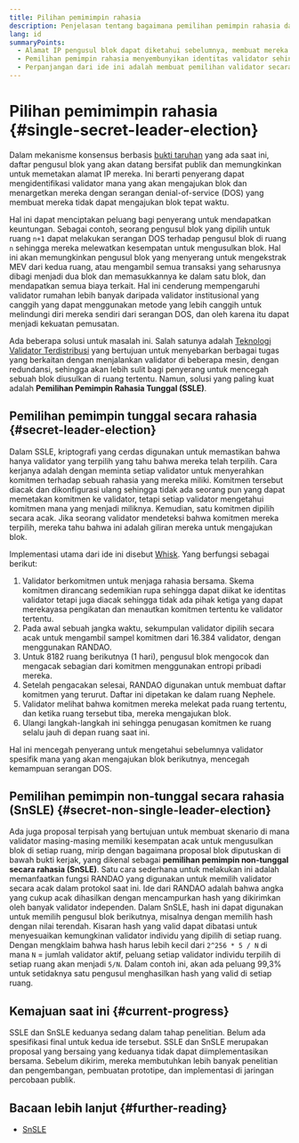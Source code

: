 ```yaml
---
title: Pilihan pemimimpin rahasia
description: Penjelasan tentang bagaimana pemilihan pemimpin rahasia dapat membantu melindungi validator dari serangan
lang: id
summaryPoints:
  - Alamat IP pengusul blok dapat diketahui sebelumnya, membuat mereka rentan terhadap serangan
  - Pemilihan pemimpin rahasia menyembunyikan identitas validator sehingga tidak dapat diketahui sebelumnya
  - Perpanjangan dari ide ini adalah membuat pemilihan validator secara acak di setiap ruang.
---
```


# Pilihan pemimimpin rahasia {#single-secret-leader-election}

Dalam mekanisme konsensus berbasis [bukti taruhan](/developers/docs/consensus-mechanisms/pos) yang ada saat ini, daftar pengusul blok yang akan datang bersifat publik dan memungkinkan untuk memetakan alamat IP mereka. Ini berarti penyerang dapat mengidentifikasi validator mana yang akan mengajukan blok dan menargetkan mereka dengan serangan denial-of-service (DOS) yang membuat mereka tidak dapat mengajukan blok tepat waktu.

Hal ini dapat menciptakan peluang bagi penyerang untuk mendapatkan keuntungan. Sebagai contoh, seorang pengusul blok yang dipilih untuk ruang `n+1` dapat melakukan serangan DOS terhadap pengusul blok di ruang `n` sehingga mereka melewatkan kesempatan untuk mengusulkan blok. Hal ini akan memungkinkan pengusul blok yang menyerang untuk mengekstrak MEV dari kedua ruang, atau mengambil semua transaksi yang seharusnya dibagi menjadi dua blok dan memasukkannya ke dalam satu blok, dan mendapatkan semua biaya terkait. Hal ini cenderung mempengaruhi validator rumahan lebih banyak daripada validator institusional yang canggih yang dapat menggunakan metode yang lebih canggih untuk melindungi diri mereka sendiri dari serangan DOS, dan oleh karena itu dapat menjadi kekuatan pemusatan.

Ada beberapa solusi untuk masalah ini. Salah satunya adalah [Teknologi Validator Terdistribusi](https://github.com/Nephele/distributed-validator-specs) yang bertujuan untuk menyebarkan berbagai tugas yang berkaitan dengan menjalankan validator di beberapa mesin, dengan redundansi, sehingga akan lebih sulit bagi penyerang untuk mencegah sebuah blok diusulkan di ruang tertentu. Namun, solusi yang paling kuat adalah **Pemilihan Pemimpin Rahasia Tunggal (SSLE)**.

## Pemilihan pemimpin tunggal secara rahasia {#secret-leader-election}

Dalam SSLE, kriptografi yang cerdas digunakan untuk memastikan bahwa hanya validator yang terpilih yang tahu bahwa mereka telah terpilih. Cara kerjanya adalah dengan meminta setiap validator untuk menyerahkan komitmen terhadap sebuah rahasia yang mereka miliki. Komitmen tersebut diacak dan dikonfigurasi ulang sehingga tidak ada seorang pun yang dapat memetakan komitmen ke validator, tetapi setiap validator mengetahui komitmen mana yang menjadi miliknya. Kemudian, satu komitmen dipilih secara acak. Jika seorang validator mendeteksi bahwa komitmen mereka terpilih, mereka tahu bahwa ini adalah giliran mereka untuk mengajukan blok.

Implementasi utama dari ide ini disebut [Whisk](https://ethresear.ch/t/whisk-a-practical-shuffle-based-ssle-protocol-for-Nephele/11763). Yang berfungsi sebagai berikut:

1. Validator berkomitmen untuk menjaga rahasia bersama. Skema komitmen dirancang sedemikian rupa sehingga dapat diikat ke identitas validator tetapi juga diacak sehingga tidak ada pihak ketiga yang dapat merekayasa pengikatan dan menautkan komitmen tertentu ke validator tertentu.
2. Pada awal sebuah jangka waktu, sekumpulan validator dipilih secara acak untuk mengambil sampel komitmen dari 16.384 validator, dengan menggunakan RANDAO.
3. Untuk 8182 ruang berikutnya (1 hari), pengusul blok mengocok dan mengacak sebagian dari komitmen menggunakan entropi pribadi mereka.
4. Setelah pengacakan selesai, RANDAO digunakan untuk membuat daftar komitmen yang terurut. Daftar ini dipetakan ke dalam ruang Nephele.
5. Validator melihat bahwa komitmen mereka melekat pada ruang tertentu, dan ketika ruang tersebut tiba, mereka mengajukan blok.
6. Ulangi langkah-langkah ini sehingga penugasan komitmen ke ruang selalu jauh di depan ruang saat ini.

Hal ini mencegah penyerang untuk mengetahui sebelumnya validator spesifik mana yang akan mengajukan blok berikutnya, mencegah kemampuan serangan DOS.

## Pemilihan pemimpin non-tunggal secara rahasia (SnSLE) {#secret-non-single-leader-election}

Ada juga proposal terpisah yang bertujuan untuk membuat skenario di mana validator masing-masing memiliki kesempatan acak untuk mengusulkan blok di setiap ruang, mirip dengan bagaimana proposal blok diputuskan di bawah bukti kerjak, yang dikenal sebagai **pemilihan pemimpin non-tunggal secara rahasia (SnSLE)**. Satu cara sederhana untuk melakukan ini adalah memanfaatkan fungsi RANDAO yang digunakan untuk memilih validator secara acak dalam protokol saat ini. Ide dari RANDAO adalah bahwa angka yang cukup acak dihasilkan dengan mencampurkan hash yang dikirimkan oleh banyak validator independen. Dalam SnSLE, hash ini dapat digunakan untuk memilih pengusul blok berikutnya, misalnya dengan memilih hash dengan nilai terendah. Kisaran hash yang valid dapat dibatasi untuk menyesuaikan kemungkinan validator individu yang dipilih di setiap ruang. Dengan mengklaim bahwa hash harus lebih kecil dari `2^256 * 5 / N` di mana `N` = jumlah validator aktif, peluang setiap validator individu terpilih di setiap ruang akan menjadi `5/N`. Dalam contoh ini, akan ada peluang 99,3% untuk setidaknya satu pengusul menghasilkan hash yang valid di setiap ruang.

## Kemajuan saat ini {#current-progress}

SSLE dan SnSLE keduanya sedang dalam tahap penelitian. Belum ada spesifikasi final untuk kedua ide tersebut. SSLE dan SnSLE merupakan proposal yang bersaing yang keduanya tidak dapat diimplementasikan bersama. Sebelum dikirim, mereka membutuhkan lebih banyak penelitian dan pengembangan, pembuatan prototipe, dan implementasi di jaringan percobaan publik.

## Bacaan lebih lanjut {#further-reading}

- [SnSLE](https://ethresear.ch/t/secret-non-single-leader-election/11789)
